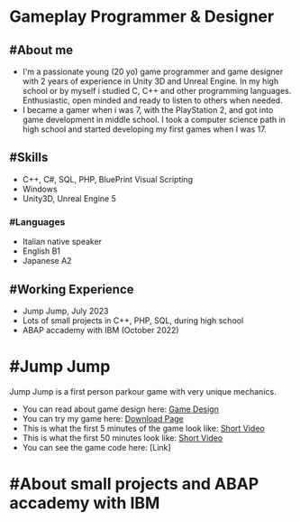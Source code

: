 # Gameplay Programmer & Designer


## #About me
- I'm a passionate young (20 yo) game programmer and game designer with 2 years of experience in Unity 3D and Unreal Engine. In my high school or by myself i studied C, C++ and other programming languages. Enthusiastic, open minded and ready to listen to others when needed.
- I became a gamer when i was 7, with the PlayStation 2, and got into game development in middle school. I took a computer science path in high school and started developing my first games when I was 17.

## #Skills
- C++, C#, SQL, PHP, BluePrint Visual Scripting
- Windows
- Unity3D, Unreal Engine 5

### #Languages
- Italian native speaker
- English B1
- Japanese A2

## #Working Experience
- Jump Jump, July 2023
- Lots of small projects in C++, PHP, SQL, during high school
- ABAP accademy with IBM (October 2022)

# #Jump Jump
Jump Jump is a first person parkour game with very unique mechanics.
- You can read about game design here: [Game Design](https://giusepperotondo03.github.io/JumpJump_Project.github.io-/)
- You can try my game here: [Download Page](https://giusepperotondo.itch.io/jump-jump)
- This is what the first 5 minutes of the game look like: [Short Video](https://youtu.be/F2q7cqzGsKQ)
- This is what the first 50 minutes look like: [Short Video](https://youtu.be/UNw_JKaEGEY)
- You can see the game code here: [Link]

# #About small projects and ABAP accademy with IBM


